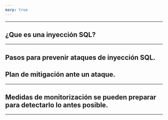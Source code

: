 ```yaml
---
marp: true
---
```

[comment]: <> (Portada)
---
## ¿Que es una inyección SQL?




--- 
## Pasos para prevenir ataques de inyección SQL.
## Plan de mitigación ante un ataque.


---

## Medidas de monitorización se pueden preparar para detectarlo lo antes posible.


---




